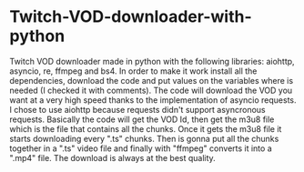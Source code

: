 # Twitch-VOD-downloader-with-python
Twitch VOD downloader made in python with the following libraries: aiohttp, asyncio, re, ffmpeg and bs4.
In order to make it work install all the dependencies, download the code and put values on the variables where is needed (I checked it with comments).
The code will download the VOD you want at a very high speed thanks to the implementation of asyncio requests. I chose to use aiohttp because requests didn't support asyncronous requests.
Basically the code will get the VOD Id, then get the m3u8 file which is the file that contains all the chunks. Once it gets the m3u8 file it starts downloading every ".ts" chunks. Then is gonna put all the chunks together in a ".ts" video file
and finally with "ffmpeg" converts it into a ".mp4" file.
The download is always at the best quality.
